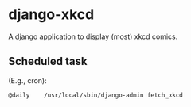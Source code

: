 # django-xkcd

A django application to display (most) xkcd comics.

## Scheduled task

(E.g., cron):
```
@daily    /usr/local/sbin/django-admin fetch_xkcd
```

